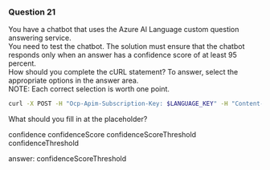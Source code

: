 ### Question 21

You have a chatbot that uses the Azure Al Language custom question answering service.  
You need to test the chatbot. The solution must ensure that the chatbot responds only when an answer has a confidence score of at least 95 percent.  
How should you complete the cURL statement? To answer, select the appropriate options in the answer area.  
NOTE: Each correct selection is worth one point.

```bash
curl -X POST -H "Ocp-Apim-Subscription-Key: $LANGUAGE_KEY" -H "Content-Type: application/json" -d '{"question": "How much energy does my phone have left?", __________ : "0.95"}' '$LANGUAGE_ENDPOINT.api.cognitive.microsoft.com/language/:query-knwledgebases?projectName=myproj&api-version=2021-10-01'
```

What should you fill in at the placeholder? 

confidence
confidenceScore
confidenceScoreThreshold
confidenceThreshold

answer: confidenceScoreThreshold

